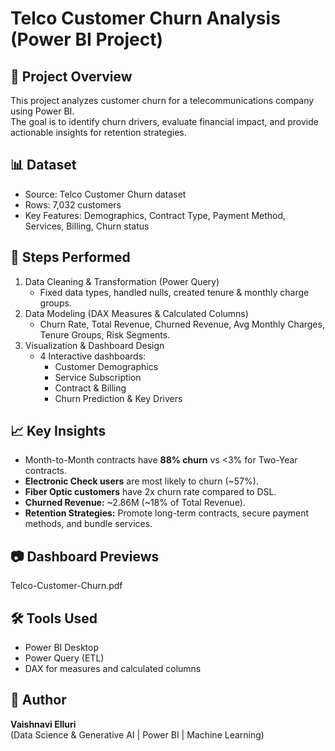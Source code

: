 # Telco Customer Churn Analysis (Power BI Project)

## 📌 Project Overview
This project analyzes customer churn for a telecommunications company using Power BI.  
The goal is to identify churn drivers, evaluate financial impact, and provide actionable insights for retention strategies.

## 📊 Dataset
- Source: Telco Customer Churn dataset  
- Rows: 7,032 customers  
- Key Features: Demographics, Contract Type, Payment Method, Services, Billing, Churn status

## 🔧 Steps Performed
1. Data Cleaning & Transformation (Power Query)  
   - Fixed data types, handled nulls, created tenure & monthly charge groups.  
2. Data Modeling (DAX Measures & Calculated Columns)  
   - Churn Rate, Total Revenue, Churned Revenue, Avg Monthly Charges, Tenure Groups, Risk Segments.  
3. Visualization & Dashboard Design  
   - 4 Interactive dashboards:  
     - Customer Demographics  
     - Service Subscription  
     - Contract & Billing  
     - Churn Prediction & Key Drivers  

## 📈 Key Insights
- Month-to-Month contracts have **88% churn** vs <3% for Two-Year contracts.  
- **Electronic Check users** are most likely to churn (~57%).  
- **Fiber Optic customers** have 2x churn rate compared to DSL.  
- **Churned Revenue:** ~2.86M (~18% of Total Revenue).  
- **Retention Strategies:** Promote long-term contracts, secure payment methods, and bundle services.

## 📷 Dashboard Previews
Telco-Customer-Churn.pdf

## 🛠 Tools Used
- Power BI Desktop  
- Power Query (ETL)  
- DAX for measures and calculated columns  

## 📌 Author
**Vaishnavi Elluri**  
(Data Science & Generative AI | Power BI | Machine Learning)

